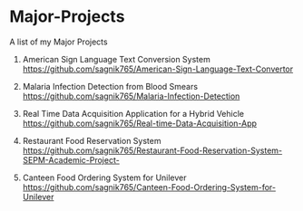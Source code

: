 # Major-Projects
A list of my Major Projects

1. American Sign Language Text Conversion System    https://github.com/sagnik765/American-Sign-Language-Text-Convertor

2. Malaria Infection Detection from Blood Smears    https://github.com/sagnik765/Malaria-Infection-Detection

3. Real Time Data Acquisition Application for a Hybrid Vehicle    https://github.com/sagnik765/Real-time-Data-Acquisition-App

4. Restaurant Food Reservation System    https://github.com/sagnik765/Restaurant-Food-Reservation-System-SEPM-Academic-Project-

5. Canteen Food Ordering System for Unilever    https://github.com/sagnik765/Canteen-Food-Ordering-System-for-Unilever
